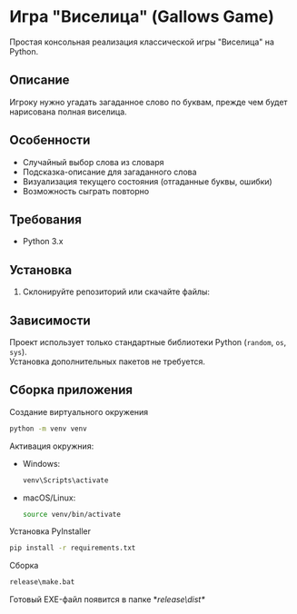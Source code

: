 # Игра "Виселица" (Gallows Game)

Простая консольная реализация классической игры "Виселица" на Python.

## Описание

Игроку нужно угадать загаданное слово по буквам, прежде чем будет нарисована полная виселица.

## Особенности

- Случайный выбор слова из словаря
- Подсказка-описание для загаданного слова
- Визуализация текущего состояния (отгаданные буквы, ошибки)
- Возможность сыграть повторно

## Требования

- Python 3.x

## Установка

1. Склонируйте репозиторий или скачайте файлы:

## Зависимости

Проект использует только стандартные библиотеки Python (`random`, `os`, `sys`).  
Установка дополнительных пакетов не требуется.

## Сборка приложения

Создание виртуального окружения

```bash
python -m venv venv
```
Активация окружния:  
  - Windows:  
    ```bash
    venv\Scripts\activate
    ```  
  - macOS/Linux:  
    ```bash
    source venv/bin/activate
    ``` 
Установка PyInstaller

```bash
pip install -r requirements.txt
```

Сборка

```bash
release\make.bat
```

Готовый EXE-файл появится в папке **release\dist\**